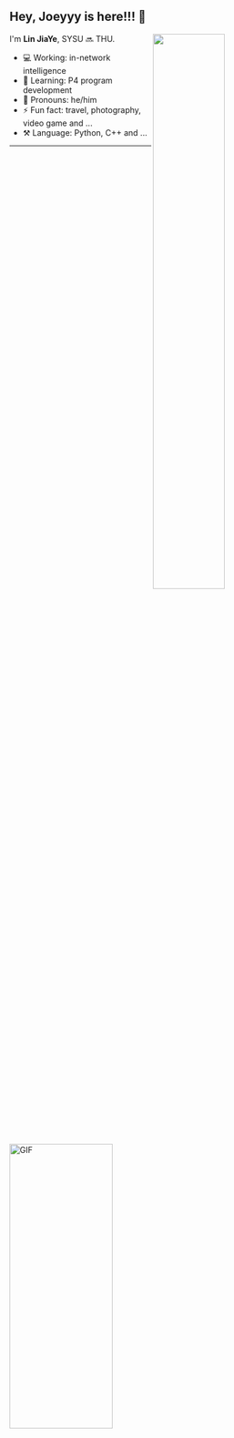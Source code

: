 ## Hey, Joeyyy is here!!! :wave:

[<img align="right" width="50%" src="https://github-readme-stats-ouuan.vercel.app/api?username=ljy2222&theme=dark&show_icons=true">](https://metrics.lecoq.io/ouuan?template=classic)

I'm **Lin JiaYe**, SYSU 🔜 THU.

- 💻 Working: in-network intelligence
- 🚀 Learning: P4 program development
- 👨 Pronouns: he/him
- ⚡ Fun fact: travel, photography, video game and ...
- ⚒️ Language: Python, C++ and ...

---

<img align="left" alt="GIF" src="https://media.giphy.com/media/3qGw96Jowb8sM/giphy.gif" width="60%" height="500" />
<!-- <img align="right" alt="GIF" src="https://media.giphy.com/media/citBl9yPwnUOs/giphy.gif" width="49.8%" height="300" /> -->

